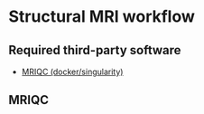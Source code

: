 # Structural MRI workflow

## Required third-party software

- [MRIQC (docker/singularity)](https://mriqc.readthedocs.io/en/latest/)

## MRIQC